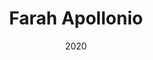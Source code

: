 ---
title: "Farah Apollonio"
category: "Website + Brand identity"
link: "http://www.farahapollonio.com/"
date: "2020"
image: farahapollonio-website-portfolio-webdesign-uidesign-frontend-development-wordpress-html-css-javascript-php.jpg
imageAlt: "davideallevi, digital designer, frontend developer, website, ui design, ux design, ui development, wordpress, cms, portfolio, brand identity"
---